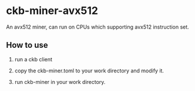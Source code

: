 # ckb-miner-avx512

An avx512 miner, can run on CPUs which supporting avx512 instruction set.

## How to use

1. run a ckb client

2. copy the ckb-miner.toml to your work directory and modify it.

3. run ckb-miner in your work directory.